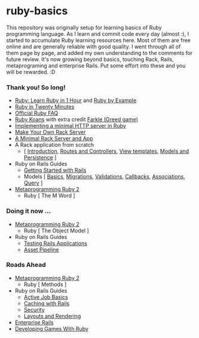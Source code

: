 
# ruby-basics

This repository was originally setup for learning basics of Ruby programming language. As I learn and commit code every day (almost :), I started to accumulate Ruby learning resources here. Most of them are free online and are generally reliable with good quality. I went through all of them page by page, and added my own understanding to the comments for future review. It's now growing beyond basics, touching Rack, Rails, metaprograming and enterprise Rails. Put some effort into these and you will be rewarded. :D

### Thank you! So long!
- [Ruby: Learn Ruby in 1 Hour](http://xahlee.info/ruby/ruby_basics.html) and [Ruby by Example](http://xahlee.info/ruby/ruby_index.html)
- [Ruby in Twenty Minutes](https://www.ruby-lang.org/en/documentation/quickstart/)
- [Official Ruby FAQ](https://www.ruby-lang.org/en/documentation/faq/)
- [Ruby Koans](http://rubykoans.com/) with extra credit [Farkle (Greed game)](https://en.wikipedia.org/wiki/Farkle)
- [Implementing a minimal HTTP server in Ruby](https://practicingruby.com/articles/implementing-an-http-file-server)
- [Make Your Own Rack Server](http://www.blrice.net/blog/2015/05/31/make-your-own-rack-server/)
- [A Minimal Rack Server and App](https://github.com/admacro/ruby-basics/tree/master/rack_server)
- A Rack application from scratch
  - [ [Introduction][part1], [Routes and Controllers][part2], [View templates][part3], [Models and Persistence][part4] ]
- Ruby on Rails Guides
  - [Getting Started with Rails](http://guides.rubyonrails.org/getting_started.html)
  - Models [ [Basics][arb], [Migrations][arm], [Validations][arv], [Callbacks][arc], [Associations][ass], [Query][qry] ]
- [Metaprogramming Ruby 2][meta]
  - Ruby [ The M Word ]

### Doing it now ...
- [Metaprogramming Ruby 2][meta]
  - Ruby [ The Object Model ]
- Ruby on Rails Guides
  - [Testing Rails Applications](http://edgeguides.rubyonrails.org/testing.html)
  - [Asset Pipeline](http://edgeguides.rubyonrails.org/asset_pipeline.html)
  
### Roads Ahead
- [Metaprogramming Ruby 2][meta]
  - Ruby [ Methods ]
- Ruby on Rails Guides
  - [Active Job Basics](http://edgeguides.rubyonrails.org/active_job_basics.html)
  - [Caching with Rails](http://edgeguides.rubyonrails.org/caching_with_rails.html)
  - [Security](http://edgeguides.rubyonrails.org/security.html)
  - [Layouts and Rendering](http://edgeguides.rubyonrails.org/layouts_and_rendering.html)
- [Enterprise Rails](https://dan.chak.org/enterprise-rails/)
- [Developing Games With Ruby](https://leanpub.com/developing-games-with-ruby)


[meta]: https://pragprog.com/book/ppmetr2/metaprogramming-ruby-2

[arb]: http://edgeguides.rubyonrails.org/active_record_basics.html
[arm]: http://edgeguides.rubyonrails.org/active_record_migrations.html
[arv]: http://edgeguides.rubyonrails.org/active_record_validations.html
[arc]: http://edgeguides.rubyonrails.org/active_record_callbacks.html
[ass]: http://edgeguides.rubyonrails.org/association_basics.html
[qry]: http://edgeguides.rubyonrails.org/active_record_querying.html

[part1]: http://tommaso.pavese.me/2016/06/05/a-rack-application-from-scratch-part-1-introducting-rack/
[part2]: http://tommaso.pavese.me/2016/07/26/a-rack-application-from-scratch-part-2-routes-and-controllers/
[part3]: http://tommaso.pavese.me/2016/08/01/a-rack-application-from-scratch-part-3-view-templates/
[part4]: http://tommaso.pavese.me/2016/10/09/a-rack-application-from-scratch-part-4-models-and-persistence/
